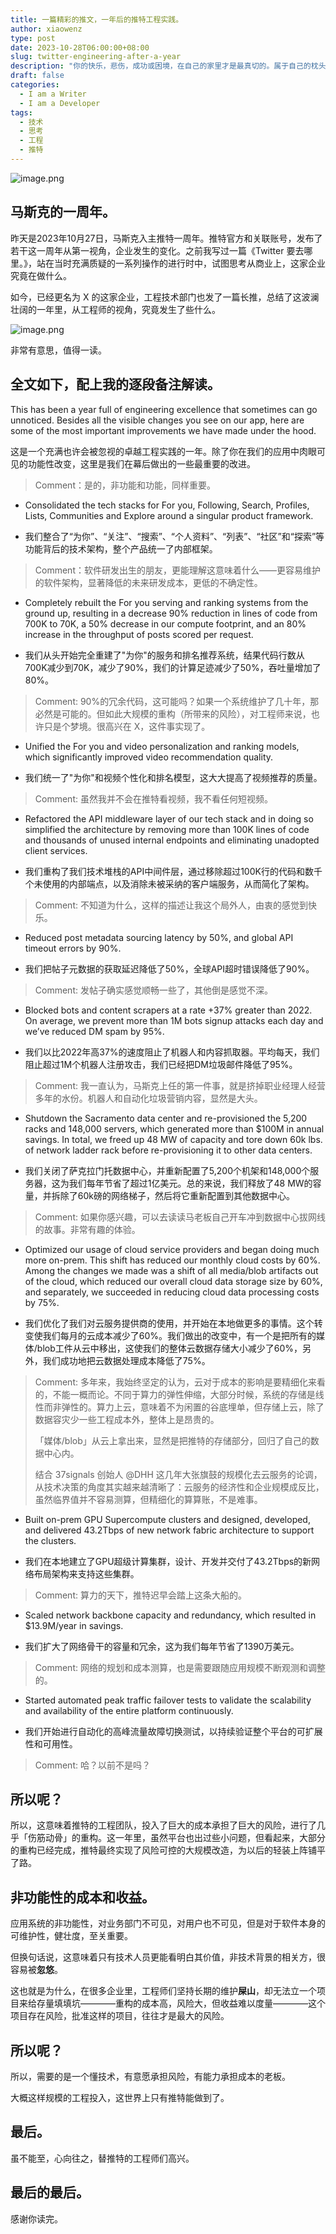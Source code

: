 ```yaml
---
title: 一篇精彩的推文，一年后的推特工程实践。
author: xiaowenz
type: post
date: 2023-10-28T06:00:00+08:00
slug: twitter-engineering-after-a-year
description: "你的快乐，悲伤，成功或困境，在自己的家里才是最真切的。属于自己的枕头和床，永远是最柔软安全的栖息地。"
draft: false
categories:
  - I am a Writer
  - I am a Developer
tags:
  - 技术
  - 思考
  - 工程
  - 推特
---
```


![image.png](https://vip2.loli.io/2023/10/28/UygXHTBsdnVo7bL.png)

## 马斯克的一周年。

昨天是2023年10月27日，马斯克入主推特一周年。推特官方和关联账号，发布了若干这一周年从第一视角，企业发生的变化。之前我写过一篇《Twitter 要去哪里。》，站在当时充满质疑的一系列操作的进行时中，试图思考从商业上，这家企业究竟在做什么。

如今，已经更名为 X 的这家企业，工程技术部门也发了一篇长推，总结了这波澜壮阔的一年里，从工程师的视角，究竟发生了些什么。

![image.png](https://vip2.loli.io/2023/10/28/wKgP4DFmXn8Wxus.png)

非常有意思，值得一读。

## 全文如下，配上我的逐段备注解读。

This has been a year full of engineering excellence that sometimes can go unnoticed. Besides all the visible changes you see on our app, here are some of the most important improvements we have made under the hood.

这是一个充满也许会被忽视的卓越工程实践的一年。除了你在我们的应用中肉眼可见的功能性改变，这里是我们在幕后做出的一些最重要的改进。

> Comment：是的，非功能和功能，同样重要。

- Consolidated the tech stacks for For you, Following, Search, Profiles, Lists, Communities and Explore around a singular product framework.

- 我们整合了“为你”、“关注”、“搜索”、“个人资料”、“列表”、“社区”和“探索”等功能背后的技术架构，整个产品统一了内部框架。

> Comment：软件研发出生的朋友，更能理解这意味着什么——更容易维护的软件架构，显著降低的未来研发成本，更低的不确定性。

- Completely rebuilt the For you serving and ranking systems from the ground up, resulting in a decrease 90% reduction in lines of code from 700K to 70K, a 50% decrease in our compute footprint, and an 80% increase in the throughput of posts scored per request.

- 我们从头开始完全重建了"为你"的服务和排名推荐系统，结果代码行数从700K减少到70K，减少了90%，我们的计算足迹减少了50%，吞吐量增加了80%。

> Comment: 90%的冗余代码，这可能吗？如果一个系统维护了几十年，那必然是可能的。但如此大规模的重构（所带来的风险），对工程师来说，也许只是个梦境。很高兴在 X，这件事实现了。

- Unified the For you and video personalization and ranking models, which significantly improved video recommendation quality.

- 我们统一了"为你"和视频个性化和排名模型，这大大提高了视频推荐的质量。

> Comment: 虽然我并不会在推特看视频，我不看任何短视频。

- Refactored the API middleware layer of our tech stack and in doing so simplified the architecture by  removing more than 100K lines of code and thousands of unused internal endpoints and eliminating unadopted client services.

- 我们重构了我们技术堆栈的API中间件层，通过移除超过100K行的代码和数千个未使用的内部端点，以及消除未被采纳的客户端服务，从而简化了架构。

> Comment: 不知道为什么，这样的描述让我这个局外人，由衷的感觉到快乐。

- Reduced post metadata sourcing latency by 50%, and global API timeout errors by 90%.

- 我们把帖子元数据的获取延迟降低了50%，全球API超时错误降低了90%。

> Comment: 发帖子确实感觉顺畅一些了，其他倒是感觉不深。

- Blocked bots and content scrapers at a rate +37% greater than 2022. On average, we prevent more than 1M bots signup attacks each day and we’ve reduced DM spam by 95%.

- 我们以比2022年高37%的速度阻止了机器人和内容抓取器。平均每天，我们阻止超过1M个机器人注册攻击，我们已经把DM垃圾邮件降低了95%。

> Comment: 我一直认为，马斯克上任的第一件事，就是挤掉职业经理人经营多年的水份。机器人和自动化垃圾营销内容，显然是大头。

- Shutdown the Sacramento data center and re-provisioned the 5,200 racks and 148,000 servers, which generated more than $100M in annual savings. In total, we freed up 48 MW of capacity and tore down 60k lbs. of network ladder rack before re-provisioning it to other data centers.

- 我们关闭了萨克拉门托数据中心，并重新配置了5,200个机架和148,000个服务器，这为我们每年节省了超过1亿美元。总的来说，我们释放了48 MW的容量，并拆除了60k磅的网络梯子，然后将它重新配置到其他数据中心。

> Comment: 如果你感兴趣，可以去读读马老板自己开车冲到数据中心拔网线的故事。非常有趣的体验。

- Optimized our usage of cloud service providers and began doing much more on-prem. This shift has reduced our monthly cloud costs by 60%. Among the changes we made was a shift of all media/blob artifacts out of the cloud, which reduced our overall cloud data storage size by 60%, and separately, we succeeded in reducing cloud data processing costs by 75%.

- 我们优化了我们对云服务提供商的使用，并开始在本地做更多的事情。这个转变使我们每月的云成本减少了60%。我们做出的改变中，有一个是把所有的媒体/blob工件从云中移出，这使我们的整体云数据存储大小减少了60%，另外，我们成功地把云数据处理成本降低了75%。

> Comment: 多年来，我始终坚定的认为，云对于成本的影响是要精细化来看的，不能一概而论。不同于算力的弹性伸缩，大部分时候，系统的存储是线性而非弹性的。算力上云，意味着不为闲置的谷底埋单，但存储上云，除了数据容灾少一些工程成本外，整体上是昂贵的。
>
> 「媒体/blob」从云上拿出来，显然是把推特的存储部分，回归了自己的数据中心内。
>
> 结合 37signals 创始人 @DHH 这几年大张旗鼓的规模化去云服务的论调，从技术决策的角度其实越来越清晰了：云服务的经济性和企业规模成反比，虽然临界值并不容易测算，但精细化的算算账，不是难事。

- Built on-prem GPU Supercompute clusters and designed, developed, and delivered 43.2Tbps of new network fabric architecture to support the clusters.

- 我们在本地建立了GPU超级计算集群，设计、开发并交付了43.2Tbps的新网络布局架构来支持这些集群。

> Comment: 算力的天下，推特迟早会踏上这条大船的。

- Scaled network backbone capacity and redundancy, which resulted in $13.9M/year in savings.

- 我们扩大了网络骨干的容量和冗余，这为我们每年节省了1390万美元。

> Comment: 网络的规划和成本测算，也是需要跟随应用规模不断观测和调整的。

- Started automated peak traffic failover tests to validate the scalability and availability of the entire platform continuously.

- 我们开始进行自动化的高峰流量故障切换测试，以持续验证整个平台的可扩展性和可用性。

> Comment: 哈？以前不是吗？

## 所以呢？

所以，这意味着推特的工程团队，投入了巨大的成本承担了巨大的风险，进行了几乎「伤筋动骨」的重构。这一年里，虽然平台也出过些小问题，但看起来，大部分的重构已经完成，推特最终实现了风险可控的大规模改造，为以后的轻装上阵铺平了路。

## 非功能性的成本和收益。

应用系统的非功能性，对业务部门不可见，对用户也不可见，但是对于软件本身的可维护性，健壮度，至关重要。

但换句话说，这意味着只有技术人员更能看明白其价值，非技术背景的相关方，很容易被**忽悠**。

这也就是为什么，在很多企业里，工程师们坚持长期的维护**屎山**，却无法立一个项目来给存量填填坑————重构的成本高，风险大，但收益难以度量————这个项目存在风险，批准这样的项目，往往才是最大的风险。

## 所以呢？

所以，需要的是一个懂技术，有意愿承担风险，有能力承担成本的老板。

大概这样规模的工程投入，这世界上只有推特能做到了。

## 最后。

虽不能至，心向往之，替推特的工程师们高兴。

## 最后的最后。

感谢你读完。


